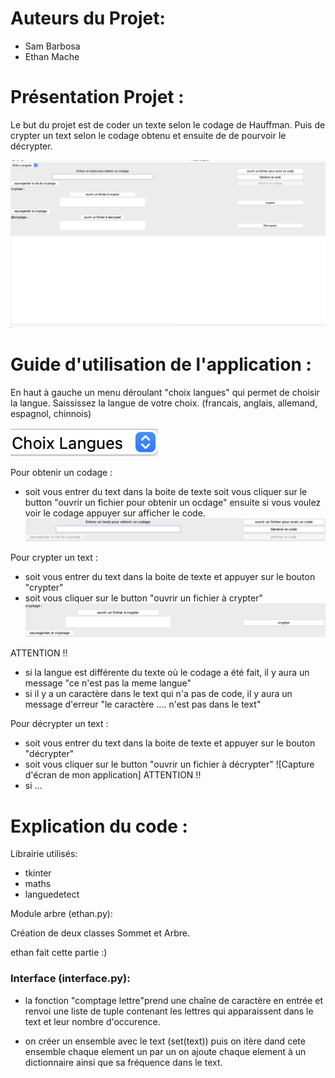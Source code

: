 # Auteurs du Projet:

- Sam Barbosa
- Ethan Mache


# Présentation Projet :

Le but du projet est de coder un texte selon le codage de Hauffman. Puis de crypter un text selon le codage obtenu et ensuite de de pourvoir le décrypter.


![Capture d'écran de mon application](Screenshot%202023-04-20%20at%2016.39.08.png)


# Guide d'utilisation de l'application :

En haut à gauche un menu déroulant "choix langues" qui permet de choisir la langue. Saississez la langue de votre choix.
(francais, anglais, allemand, espagnol, chinnois)

![Capture d'écran de mon application](Screenshot%202023-04-20%20at%2017.26.41.png)



Pour obtenir un codage :
- soit vous entrer du text dans la boite de texte soit vous cliquer sur le button "ouvrir un fichier pour obtenir un ocdage" ensuite si vous voulez voir le codage appuyer sur afficher le code.
![Capture d'écran de mon application](Screenshot%202023-04-20%20at%2017.49.18.png)

Pour crypter un text : 
- soit vous entrer du text dans la boite de texte et appuyer sur le bouton "crypter"
- soit vous cliquer sur le button "ouvrir un fichier à crypter"
![Capture d'écran de mon application](Screenshot%202023-04-20%20at%2017.49.29.png)


ATTENTION !!
- si la langue est différente du texte où le codage a été fait, il y aura un message "ce n'est pas la meme langue"
- si il y a un caractère dans le text qui n'a pas de code, il y aura un message d'erreur "le caractère .... n'est pas dans le text"

Pour décrypter un text : 
- soit vous entrer du text dans la boite de texte et appuyer sur le bouton "décrypter"
- soit vous cliquer sur le button "ouvrir un fichier à décrypter"
![Capture d'écran de mon application]
ATTENTION !!
- si ...


# Explication du code :

Librairie utilisés:

- tkinter
- maths
- languedetect


Module arbre (ethan.py):

Création de deux classes Sommet et Arbre.

ethan fait cette partie :)

### Interface (interface.py):

 - la fonction "comptage lettre"prend une chaîne de caractère en entrée et renvoi une liste de tuple contenant les lettres qui apparaissent dans le  text et leur nombre d'occurence.
 * on créer un ensemble  avec le text (set(text)) puis on itère dand cete ensemble chaque element un par un on ajoute chaque element à un dictionnaire ainsi que sa fréquence dans le text.
 



